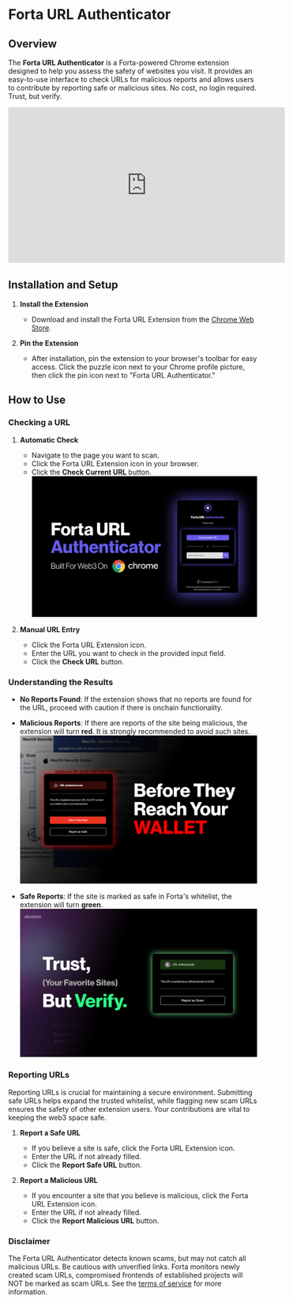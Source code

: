 # Forta URL Authenticator 

## Overview

The **Forta URL Authenticator** is a Forta-powered Chrome extension designed to help you assess the safety of websites you visit. It provides an easy-to-use interface to check URLs for malicious reports and allows users to contribute by reporting safe or malicious sites. No cost, no login required. Trust, but verify.

<iframe width="560" height="315" src="https://www.youtube.com/embed/fhJbtl_2rTQ?si=XSqo4MGe0Dz5FLxN&amp;controls=0" title="YouTube video player" frameborder="0" allow="accelerometer; autoplay; clipboard-write; encrypted-media; gyroscope; picture-in-picture; web-share" referrerpolicy="strict-origin-when-cross-origin" allowfullscreen></iframe>

</br>



## Installation and Setup

1. **Install the Extension**
   - Download and install the Forta URL Extension from the [Chrome Web Store]((https://forta.org/authenticator).).

2. **Pin the Extension**
   - After installation, pin the extension to your browser's toolbar for easy access. Click the puzzle icon next to your Chrome profile picture, then click the pin icon next to "Forta URL Authenticator."

## How to Use

### Checking a URL

1. **Automatic Check**
   - Navigate to the page you want to scan.
   - Click the Forta URL Extension icon in your browser.
   - Click the **Check Current URL** button.<br/>
![Step 1](p1.png)

2. **Manual URL Entry**
   - Click the Forta URL Extension icon.
   - Enter the URL you want to check in the provided input field.
   - Click the **Check URL** button.<br/>


### Understanding the Results

- **No Reports Found**: If the extension shows that no reports are found for the URL, proceed with caution if there is onchain functionality.

- **Malicious Reports**: If there are reports of the site being malicious, the extension will turn **red**. It is strongly recommended to avoid such sites.</br>
![red](p3.png)

- **Safe Reports**: If the site is marked as safe in Forta's whitelist, the extension will turn **green**.</br>
![green](p4.png)

### Reporting URLs

Reporting URLs is crucial for maintaining a secure environment. Submitting safe URLs helps expand the trusted whitelist, while flagging new scam URLs ensures the safety of other extension users. Your contributions are vital to keeping the web3 space safe.

1. **Report a Safe URL**
   - If you believe a site is safe, click the Forta URL Extension icon.
   - Enter the URL if not already filled.
   - Click the **Report Safe URL** button.

2. **Report a Malicious URL**
   - If you encounter a site that you believe is malicious, click the Forta URL Extension icon.
   - Enter the URL if not already filled.
   - Click the **Report Malicious URL** button.


### Disclaimer

The Forta URL Authenticator detects known scams, but may not catch all malicious URLs. Be cautious with unverified links. Forta monitors newly created scam URLs, compromised frontends of established projects will NOT be marked as scam URLs. See the [terms of service](https://forta.org/blog/forta-url-authenticator-tos/) for more information.
